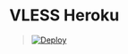 ﻿# VLESS Heroku



> [![Deploy](https://www.herokucdn.com/deploy/button.png)](https://dashboard.heroku.com/new?template=https://github.com/saferre/vl5)


